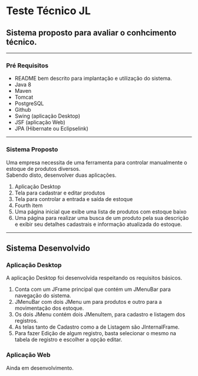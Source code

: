 # Teste Técnico JL
## Sistema proposto para avaliar o conhcimento técnico.
---
### Pré Requisitos

- README bem descrito para implantação e utilização do sistema.
- Java 8
- Maven
- Tomcat
- PostgreSQL
- Github
- Swing (aplicação Desktop)
- JSF (aplicação Web)
- JPA (Hibernate ou Eclipselink)

---
### Sistema Proposto
 Uma empresa necessita de uma ferramenta para controlar manualmente o estoque de produtos diversos.  
 Sabendo disto, desenvolver duas aplicações.
 
1. Aplicação Desktop
  1. Tela para cadastrar e editar produtos
  2. Tela para controlar a entrada e saída de estoque
2. Fourth item
  1. Uma página inicial que exibe uma lista de produtos com estoque baixo
  2. Uma página para realizar uma busca de um produto pela sua descrição e exibir seu detalhes cadastrais e informação atualizada do estoque.
  
---
## Sistema Desenvolvido

### Aplicação Desktop

 A aplicação Desktop foi desenvolvida respeitando os requisitos básicos.  
 
 1. Conta com um JFrame principal que contém um JMenuBar para navegação do sistema.
 2. JMenuBar com dois JMenu um para produtos e outro para a movimentação dos estoque.
  1. Os dois JMenu contém dois JMenuItem, para cadastro e listagem dos registros.
 3. As telas tanto de Cadastro como a de Listagem são JInternalFrame.
 4. Para fazer Edição de algum registro, basta selecionar o mesmo na tabela de registro e escolher a opção editar.
 
 ### Aplicação Web
 
 Ainda em desenvolvimento.
  
